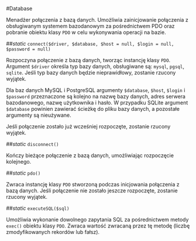 #Database

Menadżer połączenia z bazą danych. Umożliwia zainicjowanie połączenia z obsługiwanym systemem bazodanowym za pośrednictwem PDO oraz pobranie obiektu klasy `PDO` w celu wykonywania operacji na bazie.

##*static* `connect($driver, $database, $host = null, $login = null, $password = null)`

Rozpoczyna połączenie z bazą danych, tworząc instancję klasy `PDO`. Argument `$driver` określa typ bazy danych, obsługiwane są: `mysql`, `pgsql`, `sqlite`. Jeśli typ bazy danych będzie nieprawidłowy, zostanie rzucony wyjątek.

Dla baz danych MySQL i PostgreSQL argumenty `$database`, `$host`, `$login` i `$password` przeznaczone są kolejno na nazwę bazy danych, adres serwera bazodanowego, nazwę użytkownika i hasło.
W przypadku SQLite argument `$database` powinien zawierać ścieżkę do pliku bazy danych, a pozostałe argumenty są nieużywane.

Jeśli połączenie zostało już wcześniej rozpoczęte, zostanie rzucony wyjątek.

##*static* `disconnect()`

Kończy bieżące połączenie z bazą danych, umożliwiając rozpoczęcie kolejnego.

##*static* `pdo()`

Zwraca instancję klasy `PDO` stworzoną podczas inicjowania połączenia z bazą danych. Jeśli połączenie nie zostało jeszcze rozpoczęte, zostanie rzucony wyjątek.

##*static* `executeSQL($sql)`

Umożliwia wykonanie dowolnego zapytania SQL za pośrednictwem metody `exec()` obiektu klasy `PDO`. Zwraca wartość zwracaną przez tę metodę (liczbę zmodyfikowanych rekordów lub fałsz).